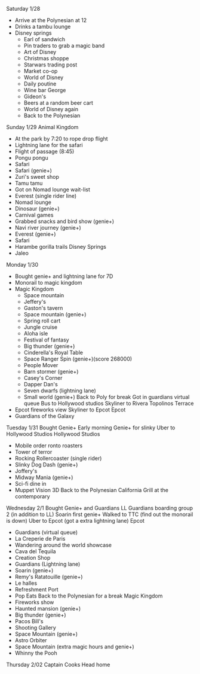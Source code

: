 Saturday 1/28
- Arrive at the Polynesian at 12
- Drinks a tambu lounge
- Disney springs
   - Earl of sandwich
   - Pin traders to grab a magic band
   - Art of Disney 
   - Christmas shoppe
   - Starwars trading post
   - Market co-op
   - World of Disney
   - Daily poutine
   - Wine bar George 
   - Gideon's 
   - Beers at a random beer cart
   - World of Disney again
   - Back to the Polynesian

Sunday 1/29
Animal Kingdom
- At the park by 7:20 to rope drop flight
- Lightning lane for the safari
- Flight of passage (8:45)
- Pongu pongu
- Safari
- Safari (genie+)
- Zuri's sweet shop
- Tamu tamu
- Got on Nomad lounge wait-list
- Everest (single rider line)
- Nomad lounge
- Dinosaur (genie+)
- Carnival games
- Grabbed snacks and bird show (genie+)
- Navi river journey (genie+)
- Everest (genie+)
- Safari 
- Harambe gorilla trails
Disney Springs
- Jaleo

Monday 1/30
- Bought genie+ and lightning lane for 7D
- Monorail to magic kingdom
- Magic Kingdom
    - Space mountain 
    - Jeffery's
    - Gaston's tavern
    - Space mountain (genie+)
    - Spring roll cart
    - Jungle cruise
    - Aloha isle
    - Festival of fantasy
    - Big thunder (genie+)
    - Cinderella's Royal Table
    - Space Ranger Spin (genie+)(score 268000)
    - People Mover
    - Barn stormer (genie+)
    - Casey's Corner
    - Dapper Dan's
    - Seven dwarfs (lightning lane)
    - Small world (genie+)
Back to Poly for break
Got in guardians virtual queue
Bus to Hollywood studios
Skyliner to Rivera
Topolinos Terrace
- Epcot fireworks view
Skyliner to Epcot 
Epcot
- Guardians of the Galaxy

Tuesday 1/31
Bought Genie+
Early morning Genie+ for slinky 
Uber to Hollywood Studios 
Hollywood Studios 
- Mobile order ronto roasters 
- Tower of terror
- Rocking Rollercoaster (single rider)
- Slinky Dog Dash (genie+)
- Joffery's 
- Midway Mania (genie+)
- Sci-fi dine in
- Muppet Vision 3D
Back to the Polynesian
California Grill at the contemporary

Wednesday 2/1
Bought Genie+ and Guardians LL
Guardians boarding group 2 (in addition to LL)
Soarin first genie+
Walked to TTC (find out the monorail is down)
Uber to Epcot (got a extra lightning lane)
Epcot
- Guardians (virtual queue)
- La Creperie de Paris
- Wandering around the world showcase
- Cava del Tequila
- Creation Shop
- Guardians (Lightning lane)
- Soarin (genie+)
- Remy's Ratatouille (genie+)
- Le halles
- Refreshment Port
- Pop Eats
Back to the Polynesian for a break
Magic Kingdom
- Fireworks show
- Haunted mansion (genie+)
- Big thunder (genie+)
- Pacos Bill's
- Shooting Gallery
- Space Mountain (genie+)
- Astro Orbiter
- Space Mountain (extra magic hours and genie+)
- Whinny the Pooh

Thursday 2/02
Captain Cooks
Head home